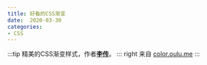 ```yaml
---
title: 好看的CSS渐变
date:  2020-03-30
categories:
- CSS
---
```


:::tip
精美的CSS渐变样式，作者[**李传**](http://blog.oulu.me/)。
::: right
来自 [color.oulu.me](http://color.oulu.me/)
:::



<color-list></color-list>